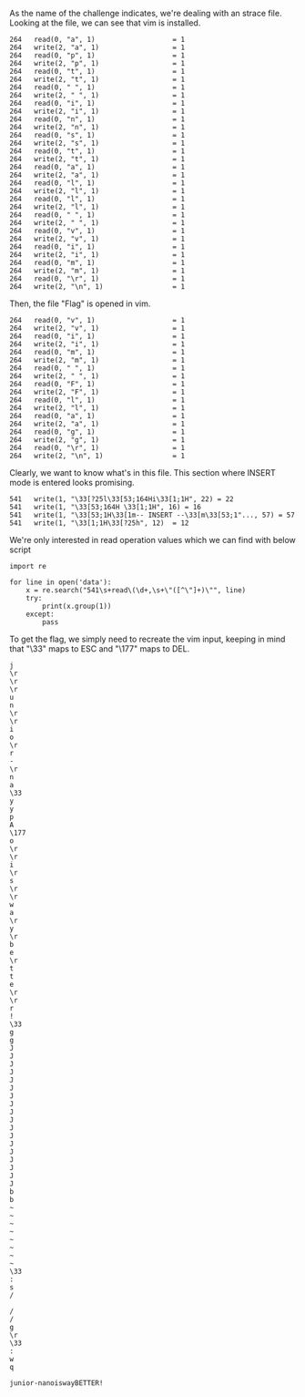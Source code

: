 As the name of the challenge indicates, we're dealing with an strace file. Looking at the file, we can see that vim is installed. 
```
264   read(0, "a", 1)                   = 1
264   write(2, "a", 1)                  = 1
264   read(0, "p", 1)                   = 1
264   write(2, "p", 1)                  = 1
264   read(0, "t", 1)                   = 1
264   write(2, "t", 1)                  = 1
264   read(0, " ", 1)                   = 1
264   write(2, " ", 1)                  = 1
264   read(0, "i", 1)                   = 1
264   write(2, "i", 1)                  = 1
264   read(0, "n", 1)                   = 1
264   write(2, "n", 1)                  = 1
264   read(0, "s", 1)                   = 1
264   write(2, "s", 1)                  = 1
264   read(0, "t", 1)                   = 1
264   write(2, "t", 1)                  = 1
264   read(0, "a", 1)                   = 1
264   write(2, "a", 1)                  = 1
264   read(0, "l", 1)                   = 1
264   write(2, "l", 1)                  = 1
264   read(0, "l", 1)                   = 1
264   write(2, "l", 1)                  = 1
264   read(0, " ", 1)                   = 1
264   write(2, " ", 1)                  = 1
264   read(0, "v", 1)                   = 1
264   write(2, "v", 1)                  = 1
264   read(0, "i", 1)                   = 1
264   write(2, "i", 1)                  = 1
264   read(0, "m", 1)                   = 1
264   write(2, "m", 1)                  = 1
264   read(0, "\r", 1)                  = 1
264   write(2, "\n", 1)                 = 1
```
Then, the file "Flag" is opened in vim.
```
264   read(0, "v", 1)                   = 1
264   write(2, "v", 1)                  = 1
264   read(0, "i", 1)                   = 1
264   write(2, "i", 1)                  = 1
264   read(0, "m", 1)                   = 1
264   write(2, "m", 1)                  = 1
264   read(0, " ", 1)                   = 1
264   write(2, " ", 1)                  = 1
264   read(0, "F", 1)                   = 1
264   write(2, "F", 1)                  = 1
264   read(0, "l", 1)                   = 1
264   write(2, "l", 1)                  = 1
264   read(0, "a", 1)                   = 1
264   write(2, "a", 1)                  = 1
264   read(0, "g", 1)                   = 1
264   write(2, "g", 1)                  = 1
264   read(0, "\r", 1)                  = 1
264   write(2, "\n", 1)                 = 1
```
Clearly, we want to know what's in this file. This section where INSERT mode is entered looks promising.
``` 541   read(0, "i", 4096)                = 1
541   write(1, "\33[?25l\33[53;164Hi\33[1;1H", 22) = 22
541   write(1, "\33[53;164H \33[1;1H", 16) = 16
541   write(1, "\33[53;1H\33[1m-- INSERT --\33[m\33[53;1"..., 57) = 57
541   write(1, "\33[1;1H\33[?25h", 12)  = 12
```
We're only interested in read operation values which we can find with below script
```
import re

for line in open('data'):
	x = re.search("541\s+read\(\d+,\s+\"([^\"]+)\"", line)
	try:
		print(x.group(1))
	except:
		pass
```

To get the flag, we simply need to recreate the vim input, keeping in mind that "\33" maps to ESC and "\177" maps to DEL.
```
j
\r
\r
\r
u
n
\r
\r
i
o
\r
r
-
\r
n
a
\33
y
y
p
A
\177
o
\r
\r
i
\r
s
\r
\r
w
a
\r
y
\r
b
e
\r
t
t
e
\r
\r
r
!
\33
g
g
J
J
J
J
J
J
J
J
J
J
J
J
J
J
J
J
J
J
b
b
~
~
~
~
~
~
~
~
\33
:
s
/
 
/
/
g
\r
\33
:
w
q
```

`junior-nanoiswayBETTER!`

